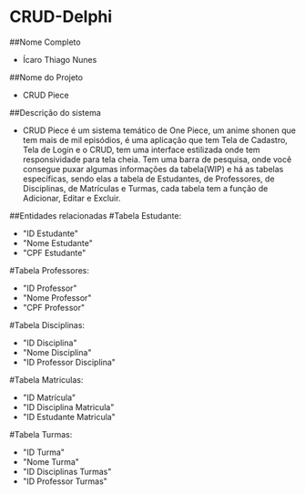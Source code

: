 # CRUD-Delphi

##Nome Completo
- Ícaro Thiago Nunes

##Nome do Projeto
- CRUD Piece

##Descrição do sistema
- CRUD Piece é um sistema temático de One Piece, um anime shonen que tem mais de mil episódios, é uma aplicação que tem Tela de Cadastro, Tela de Login e o CRUD, tem uma interface estilizada onde tem responsividade para tela cheia. Tem uma barra de pesquisa, onde você consegue puxar algumas informações da tabela(WIP) e há as tabelas específicas, sendo elas a tabela de Estudantes, de Professores, de Disciplinas, de Matrículas e Turmas, cada tabela tem a função de Adicionar, Editar e Excluir.

##Entidades relacionadas
#Tabela Estudante:
- "ID Estudante"
- "Nome Estudante"
- "CPF Estudante"
  
#Tabela Professores:
- "ID Professor"
- "Nome Professor"
- "CPF Professor"

#Tabela Disciplinas:
- "ID Disciplina"
- "Nome Disciplina"
- "ID Professor Disciplina"

#Tabela Matriculas:
- "ID Matrícula"
- "ID Disciplina Matricula"
- "ID Estudante Matricula"

#Tabela Turmas:
- "ID Turma"
- "Nome Turma"
- "ID Disciplinas Turmas"
- "ID Professor Turmas"

